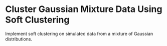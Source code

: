 # **Cluster Gaussian Mixture Data Using Soft Clustering**

Implement soft clustering on simulated data from a mixture of Gaussian distributions.
